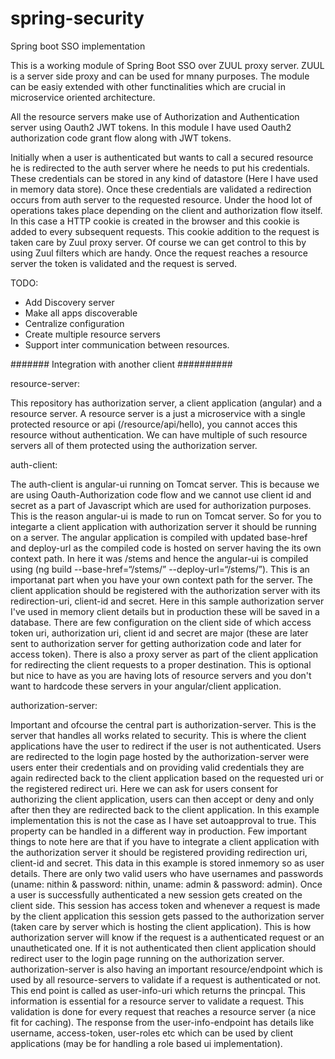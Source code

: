 # spring-security
Spring boot SSO implementation


This is a working module of Spring Boot SSO over ZUUL proxy server. ZUUL is a server side proxy and can be used for mnany purposes. 
The module can be easiy extended with other functinalities which are crucial in microservice oriented architecture. 

All the resource servers make use of Authorization and Authentication server using Oauth2 JWT tokens. In this module I have used
Oauth2 authorization code grant flow along with JWT tokens. 

Initially when a user is authenticated but wants to call a secured resource he is redirected to the auth server where he needs to
put his credentials. These credentials can be stored in any kind of datastore (Here I have used in memory data store). Once these
credentials are validated a redirection occurs from auth server to the requested resource. Under the hood lot of operations takes 
place depending on the client and authorization flow itself. In this case a HTTP cookie is created in the browser and this cookie
is added to every subsequent requests. This cookie addition to the request is taken care by Zuul proxy server. Of course we can get 
control to this by using Zuul filters which are handy. Once the request reaches a resource server the token is validated and the
request is served.

TODO: 
- Add Discovery server
- Make all apps discoverable
- Centralize configuration
- Create multiple resource servers
- Support inter communication between resources.


####### Integration with another client ##########

resource-server:

This repository has authorization server, a client application (angular) and a resource server. A resource server is a just a microservice with a single protected resource or api (/resource/api/hello), you cannot acces this resource without authentication. We can have multiple of such resource servers all of them protected using the authorization server.

auth-client:

The auth-client is angular-ui running on Tomcat server. This is because we are using Oauth-Authorization code flow and we cannot use client id and secret as a part of Javascript which are used for authorization purposes. This is the reason angular-ui is made to run on Tomcat server. So for you to integarte a client application with authorization server it should be running on a server. The angular application is compiled with updated base-href and deploy-url as the compiled code is hosted on server having the its own context path. In here it was /stems and hence the angular-ui is compiled using (ng build --base-href=“/stems/” --deploy-url=“/stems/”). This is an importanat part when you have your own context path for the server. 
The client application should be registered with the authorization server with its redirection-uri, client-id and secret. Here in this sample authorization server I've used in memory client details but in production these will be saved in a database. There are few configuration on the client side of which access token uri, authorization uri, client id and secret are major (these are later sent to authorization server for getting authorization code and later for access token). 
There is also a proxy server as part of the client application for redirecting the client requests to a proper destination. This is optional but nice to have as you are having lots of resource servers and you don't want to hardcode these servers in your angular/client application.

authorization-server:

Important and ofcourse the central part is authorization-server. This is the server that handles all works related to security. This is where the client applications have the user to redirect if the user is not authenticated. Users are redirected to the login page hosted by the authorization-server were users enter their credentials and on providing valid credentials they are again redirected back to the client application based on the requested uri or the registered redirect uri. Here we can ask for users consent for authorizing the client application, users can then accept or deny and only after then they are redirected back to the client application. In this example implementation this is not the case as I have set autoapproval to true. This property can be handled in a different way in production. 
Few important things to note here are that if you have to integrate a client application with the authorization server it should be registered providing redirection uri, client-id and secret. This data in this example is stored inmemory so as user details. There are only two valid users who have usernames and passwords (uname: nithin & password: nithin, uname: admin & password: admin).
Once a user is successfully authenticated a new session gets created on the client side. This session has access token and whenever a request is made by the client application this session gets passed to the authorization server (taken care by server which is hosting the client application).  This is how authorization server will know if the request is a authenticated request or an unautheticated one. If it is not authenticated then client application should redirect user to the login page running on the authorization server.
authorization-server is also having an important resource/endpoint which is used by all resource-servers to validate if a request is authenticated or not. This end point is called as user-info-uri which returns the princpal. This information is essential for a resource server to validate a request. This validation is done for every request that reaches a resource server (a nice fit for caching). The response from the user-info-endpoint has details like username, access-token, user-roles etc which can be used by client applications (may be for handling a role based ui implementation). 
 

